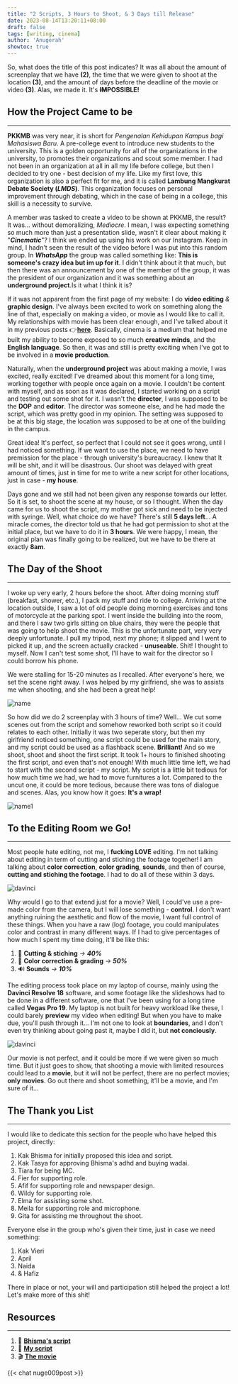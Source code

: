 ```yaml
---
title: "2 Scripts, 3 Hours to Shoot, & 3 Days till Release"
date: 2023-08-14T13:20:11+08:00
draft: false
tags: [writing, cinema]
author: 'Anugerah'
showtoc: true
---
```


So, what does the title of this post indicates? It was all about the amount of screenplay that we have **(2)**, the time that we were given to shoot at the location **(3)**, and the amount of days before the deadline of the movie or video **(3)**. Alas, we made it. It's **~~IM~~POSSIBLE!**

## How the Project Came to be
---
**PKKMB** was very near, it is short for *Pengenalan Kehidupan Kampus bagi Mahasiswa Baru*. A pre-college event to introduce new students to the university. This is a golden opportunity for all of the organizations in the university, to promotes their organizations and scout some member. I had not been in an organization at all in all my life before college, but then I decided to try one - best decision of my life. Like my first love, this organization is also a perfect fit for me, and it is called **Lambung Mangkurat Debate Society (*LMDS*)**. This organization focuses on personal improvement through debating, which in the case of being in a college, this skill is a necessity to survive.

A member was tasked to create a video to be shown at PKKMB, the result? It was... without demoralizing, *Mediocre*. I mean, I was expecting something so much more than just a presentation slide, wasn't it clear about making it "***Cinematic***"? I think we ended up using his work on our Instagram. Keep in mind, I hadn't seen the result of the video before I was put into this random group. In ***WhatsApp*** the group was called something like: **This is someone's crazy idea but im up for it**. I didn't think about it that much, but then there was an announcement by one of the member of the group, it was the president of our organization and it was something about an **underground project**.Is it what I think it is?

If it was not apparent from the first page of my website: I do **video editing** *&* **graphic design**. I've always been excited to work on something along the line of that, especially on making a video, or movie as I would like to call it. My relationships with movie has been clear enough, and I've talked about it in my previous posts 👉[**here**](/blogs/007_post). Basically, cinema is a medium that helped me built my ability to become exposed to so much **creative minds**, and the **English language**. So then, it was and still is pretty exciting when I've got to be involved in a **movie production**.

Naturally, when the **underground project** was about making a movie, I was excited, really excited! I've dreamed about this moment for a long time, working together with people once again on a movie. I couldn't be content with myself, and as soon as it was declared, I started working on a script and testing out some shot for it. I wasn't the **director**, I was supposed to be the **DOP** and **editor**. The director was someone else, and he had made the script, which was pretty good in my opinion. The setting was supposed to be at this big stage, the location was supposed to be at one of the building in the campus.

Great idea! It's perfect, so perfect that I could not see it goes wrong, until I had noticed something. If we want to use the place, we need to have premission for the place - through university's bureaucracy. I knew that It will be shit, and it will be disastrous. Our shoot was delayed with great amount of times, just in time for me to write a new script for other locations, just in case - **my house**.

Days gone and we still had not been given any response towards our letter. So it is set, to shoot the scene at my house, or so I thought. When the day came for us to shoot the script, my mother got sick and need to be injected with syringe. Well, what choice do we have? There's still **5 days left**... A miracle comes, the director told us that he had got permission to shot at the initial place, but we have to do it in **3 hours**. We were happy, I mean, the original plan was finally going to be realized, but we have to be there at exactly **8am**.

## The Day of the Shoot
---

I woke up very early, 2 hours before the shoot. After doing morning stuff (breakfast, shower, etc.), I pack my stuff and ride to college. Arriving at the location outside, I saw a lot of old people doing morning exercises and tons of motorcycle at the parking spot. I went inside the building into the room, and there I saw two girls sitting on blue chairs, they were the people that was going to help shoot the movie. This is the unfortunate part, very very deeply unfortunate. I pull my tripod, next my phone; it slipped and I went to picked it up, and the screen actually cracked - **unuseable**. Shit! I thought to myself. Now I can't test some shot, I'll have to wait for the director so I could borrow his phone.

We were stalling for 15-20 minutes as I recalled. After everyone's here, we set the scene right away. I was helped by my girlfriend, she was to assists me when shooting, and she had been a great help!

![name](/20230811_104034.jpg#center)


So how did we do 2 screenplay with 3 hours of time? Well... We cut some scenes out from the script and somehow reworked both script so it could relates to each other. Initially it was two seperate story, but then my girlfriend noticed something, one script could be used for the main story, and my script could be used as a flashback scene. **Brilliant!** And so we shoot, shoot and shoot the first script. It took 1+ hours to finished shooting the first script, and even that's not enough! With much little time left, we had to start with the second script - my script. My script is a little bit tedious for how much time we had, we had to move furnitures a lot. Compared to the uncut one, it could be more tedious, because there was tons of dialogue and scenes. Alas, you know how it goes: **It's a wrap!**

![name1](/2023-08-11.jpeg#center)

## To the Editing Room we Go!
---
Most people hate editing, not me, I **fucking LOVE** editing. I'm not talking about editing in term of cutting and stiching the footage together! I am talking about **color correction**, **color grading**, **sounds**, and then of course, **cutting and stiching the footage**. I had to do all of these within 3 days.

![davinci](/davinki.PNG#center)

Why would I go to that extend just for a movie? Well, I could've use a pre-made color from the camera, but I will lose something - **control**. I don't want anything ruining the aesthetic and flow of the movie, I want full control of these things. When you have a raw (log) footage, you could manipulates color and contrast in many different ways. If I had to give percentages of how much I spent my time doing, it'll be like this:

1. 🎥 **Cutting & stiching** *→* ***40%***
2. 🎨 **Color correction & grading** *→*  ***50%***
3. 🔊 **Sounds** *→* ***10%***

The editing process took place on my laptop of course, mainly using the **Davinci Resolve 18** software, and some footage like the slideshows had to be done in a different software, one that I've been using for a long time called **Vegas Pro 19**. My laptop is not built for heavy workload like these, I could barely **preview** my video when editing! But when you have to make due, you'll push through it... I'm not one to look at **boundaries**, and I don't even try thinking about going past it, maybe I did it, but **not conciously**.

![davinci](/vigas.PNG#center)

Our movie is not perfect, and it could be more if we were given so much time. But it just goes to show, that shooting a movie with limited resources could lead to a **movie**, but it will not be perfect, there are no perfect movies; **only movies**. Go out there and shoot something, it'll be a movie, and I'm sure of it...

## The Thank you List
---
I would like to dedicate this section for the people who have helped this project, directly:

1. Kak Bhisma for initially proposed this idea and script.
2. Kak Tasya for approving Bhisma's adhd and buying wadai.
3. Tiara for being MC.
4. Fier for supporting role.
5. Afif for supporting role and newspaper design.
6. Wildy for supporting role.
7. Elma for assisting some shot.
8. Meila for supporting role and microphone.
9. Gita for assisting me throughout the shoot.

Everyone else in the group who's given their time, just in case we need something:

1. Kak Vieri
2. April
3. Naida
4. & Hafiz

There in place or not, your will and participation still helped the project a lot! Let's make more of this shit!

## Resources
---
1. 📄 [**Bhisma's script**](/prepared_mind.pdf)
2. 📄 [**My script**](/screenplay_Debate.pdf)
3. 🎬 [**The movie**](https://drive.google.com/file/d/1gIrlr6ZRY8y5QuXVJN1MWkurtx8KrepU/view?usp=sharing)

{{< chat nuge009post >}}